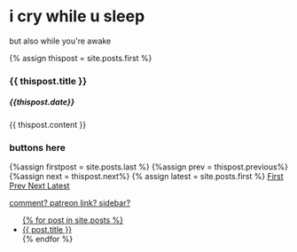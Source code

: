 # i cry while u sleep
but also while you're awake

{% assign thispost = site.posts.first %}
  <h3>    {{ thispost.title }}</h3>
  <h5> {{thispost.date}} </h5>
  <section>
      {{ thispost.content }}
</section>

### buttons here
{%assign firstpost = site.posts.last %}
{%assign prev = thispost.previous%}
{%assign next = thispost.next%}
{% assign latest = site.posts.first %}
 <a href="{{ firstpost.url | prepend: site.github.url }}"> First
 <a href="{{ prev.url | prepend: site.github.url }}"> Prev
 <a href="{{ next.url | prepend: site.github.url }}"> Next
 <a href="{{ latest.url | prepend: site.github.url }}"> Latest
 

comment?
patreon link?
sidebar?

<ul>
  {% for post in site.posts %}
    <li>
      <a href="{{ post.url | prepend: site.github.url }}">{{ post.title }}</a>
    </li>
  {% endfor %}
</ul>
